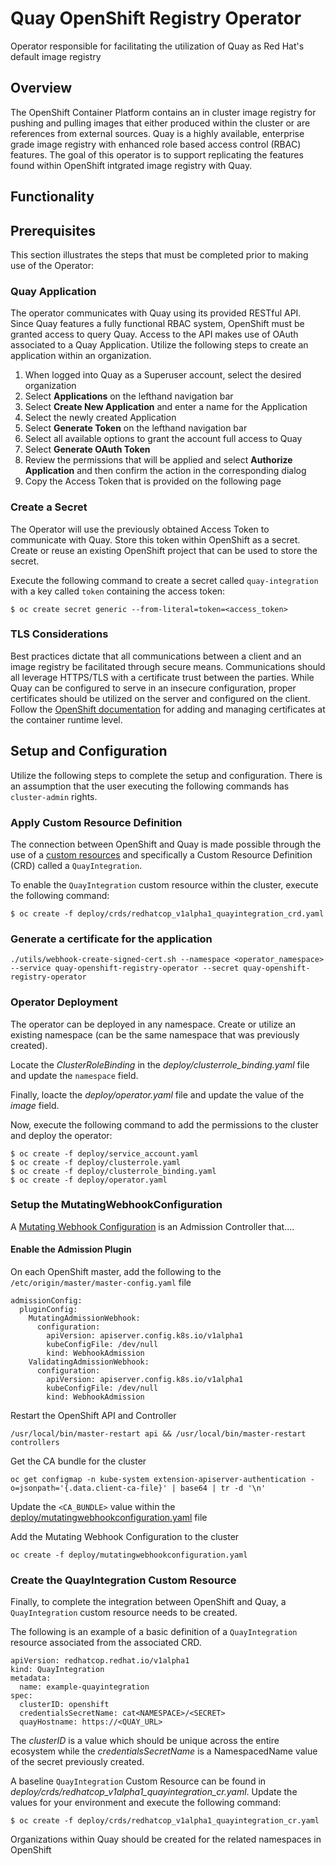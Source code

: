 Quay OpenShift Registry Operator
=============================

Operator responsible for facilitating the utilization of Quay as Red Hat's default image registry

## Overview

The OpenShift Container Platform contains an in cluster image registry for pushing and pulling images that either produced within the cluster or are references from external sources. Quay is a highly available, enterprise grade image registry with enhanced role based access control (RBAC) features. The goal of this operator is to support replicating the features found within OpenShift intgrated image registry with Quay.

## Functionality

<TODO>

## Prerequisites

This section illustrates the steps that must be completed prior to making use of the Operator:

### Quay Application

The operator communicates with Quay using its provided RESTful API. Since Quay features a fully functional RBAC system, OpenShift must be granted access to query Quay. Access to the API makes use of OAuth associated to a Quay Application. Utilize the following steps to create an application within an organization.

1. When logged into Quay as a Superuser account, select the desired organization
2. Select **Applications** on the lefthand navigation bar
3. Select **Create New Application** and enter a name for the Application
4. Select the newly created Application
5. Select **Generate Token** on the lefthand navigation bar
6. Select all available options to grant the account full access to Quay
7. Select **Generate OAuth Token**
8. Review the permissions that will be applied and select **Authorize Application** and then confirm the action in the corresponding dialog
9. Copy the Access Token that is provided on the following page

### Create a Secret

The Operator will use the previously obtained Access Token to communicate with Quay. Store this token within OpenShift as a secret. Create or reuse an existing OpenShift project that can be used to store the secret. 

Execute the following command to create a secret called `quay-integration` with a key called `token` containing the access token:

```
$ oc create secret generic --from-literal=token=<access_token>
```

### TLS Considerations

Best practices dictate that all communications between a client and an image registry be facilitated through secure means. Communications should all leverage HTTPS/TLS with a certificate trust between the parties. While Quay can be configured to serve in an insecure configuration, proper certificates should be utilized on the server and configured on the client. Follow the [OpenShift documentation](https://docs.openshift.com/container-platform/3.11/day_two_guide/docker_tasks.html#day-two-guide-managing-docker-certs) for adding and managing certificates at the container runtime level. 

## Setup and Configuration

Utilize the following steps to complete the setup and configuration. There is an assumption that the user executing the following commands has `cluster-admin` rights.

### Apply Custom Resource Definition

The connection between OpenShift and Quay is made possible through the use of a [custom resources](https://docs.openshift.com/container-platform/3.11/dev_guide/creating_crd_objects.html) and specifically a Custom Resource Definition (CRD) called a `QuayIntegration`. 

To enable the `QuayIntegration` custom resource within the cluster, execute the following command: 

```
$ oc create -f deploy/crds/redhatcop_v1alpha1_quayintegration_crd.yaml
```

### Generate a certificate for the application

<TODO>

```
./utils/webhook-create-signed-cert.sh --namespace <operator_namespace> --service quay-openshift-registry-operator --secret quay-openshift-registry-operator
```

### Operator Deployment

The operator can be deployed in any namespace. Create or utilize an existing namespace (can be the same namespace that was previously created).

Locate the _ClusterRoleBinding_ in the _deploy/clusterrole_binding.yaml_ file and update the `namespace` field.

Finally, loacte the _deploy/operator.yaml_ file and update the value of the _image_ field.

Now, execute the following command to add the permissions to the cluster and deploy the operator:

```
$ oc create -f deploy/service_account.yaml
$ oc create -f deploy/clusterrole.yaml
$ oc create -f deploy/clusterrole_binding.yaml
$ oc create -f deploy/operator.yaml
```

### Setup the MutatingWebhookConfiguration


A [Mutating Webhook Configuration]() is an Admission Controller that....


#### Enable the Admission Plugin

On each OpenShift master, add the following to the `/etc/origin/master/master-config.yaml` file

```
admissionConfig:
  pluginConfig:
    MutatingAdmissionWebhook:
      configuration:
        apiVersion: apiserver.config.k8s.io/v1alpha1
        kubeConfigFile: /dev/null
        kind: WebhookAdmission
    ValidatingAdmissionWebhook:
      configuration:
        apiVersion: apiserver.config.k8s.io/v1alpha1
        kubeConfigFile: /dev/null
        kind: WebhookAdmission
```

Restart the OpenShift API and Controller

```
/usr/local/bin/master-restart api && /usr/local/bin/master-restart controllers
```


Get the CA bundle for the cluster

```
oc get configmap -n kube-system extension-apiserver-authentication -o=jsonpath='{.data.client-ca-file}' | base64 | tr -d '\n'
```

Update the `<CA_BUNDLE>` value within the [deploy/mutatingwebhookconfiguration.yaml](deploy/mutatingwebhookconfiguration.yaml) file 

Add the Mutating Webhook Configuration to the cluster

```
oc create -f deploy/mutatingwebhookconfiguration.yaml
```



### Create the QuayIntegration Custom Resource

Finally, to complete the integration between OpenShift and Quay, a `QuayIntegration` custom resource needs to be created.

The following is an example of a basic definition of a `QuayIntegration` resource associated from the associated CRD.

```
apiVersion: redhatcop.redhat.io/v1alpha1
kind: QuayIntegration
metadata:
  name: example-quayintegration
spec:
  clusterID: openshift
  credentialsSecretName: cat<NAMESPACE>/<SECRET>
  quayHostname: https://<QUAY_URL>
```

The _clusterID_ is a value which should be unique across the entire ecosystem while the _credentialsSecretName_ is a NamespacedName value of the secret previously created.

A baseline `QuayIntegration` Custom Resource can be found in _deploy/crds/redhatcop_v1alpha1_quayintegration_cr.yaml_. Update the values for your environment and execute the following command:

```
$ oc create -f deploy/crds/redhatcop_v1alpha1_quayintegration_cr.yaml
```

Organizations within Quay should be created for the related namespaces in OpenShift